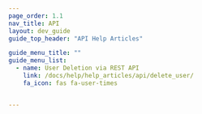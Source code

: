 ```yaml
---
page_order: 1.1
nav_title: API
layout: dev_guide
guide_top_header: "API Help Articles"

guide_menu_title: ""
guide_menu_list:
  - name: User Deletion via REST API
    link: /docs/help/help_articles/api/delete_user/
    fa_icon: fas fa-user-times


---
```




